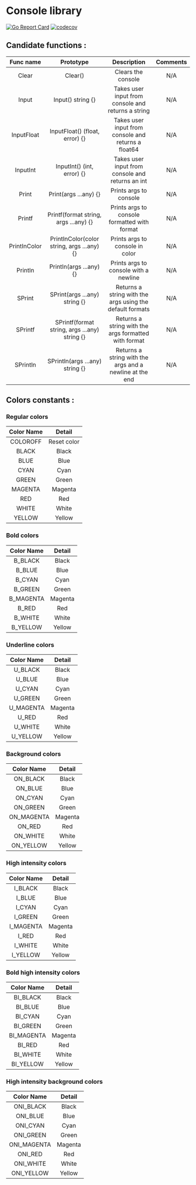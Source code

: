 # Console library

[![Go Report Card](https://goreportcard.com/badge/github.com/Eclalang/console)](https://goreportcard.com/report/github.com/Eclalang/console)
[![codecov](https://codecov.io/gh/Eclalang/console/graph/badge.svg?token=YNCIYERVBO)](https://codecov.io/gh/Eclalang/console)

## Candidate functions :

|  Func name   |                   Prototype                   |                       Description                        | Comments |
|:------------:|:---------------------------------------------:|:--------------------------------------------------------:|:--------:|
|    Clear     |                    Clear()                    |                    Clears the console                    |   N/A    |
|    Input     |               Input() string {}               |    Takes user input from console and returns a string    |   N/A    |
|  InputFloat  |        InputFloat() (float, error) {}         |   Takes user input from console and returns a float64    |   N/A    |
|   InputInt   |          InputInt() (int, error) {}           |     Takes user input from console and returns an int     |   N/A    |
|    Print     |             Print(args ...any) {}             |                  Prints args to console                  |   N/A    |
|    Printf    |     Printf(format string, args ...any) {}     |       Prints args to console formatted with format       |   N/A    |
| PrintInColor |  PrintInColor(color string, args ...any) {}   |             Prints args to console in color              |   N/A    |
|   Println    |            Println(args ...any) {}            |          Prints args to console with a newline           |   N/A    |
|    SPrint    |         SPrint(args ...any) string {}         | Returns a string with the args using the default formats |   N/A    |
|   SPrintf    | SPrintf(format string, args ...any) string {} |   Returns a string with the args formatted with format   |   N/A    |
|   SPrintln   |        SPrintln(args ...any) string {}        | Returns a string with the args and a newline at the end  |   N/A    |

## Colors constants :

### Regular colors

| Color Name |   Detail    |
|:----------:|:-----------:|
|  COLOROFF  | Reset color |
|   BLACK    |    Black    |
|    BLUE    |    Blue     |
|    CYAN    |    Cyan     |
|   GREEN    |    Green    |
|  MAGENTA   |   Magenta   |
|    RED     |     Red     |
|   WHITE    |    White    |
|   YELLOW   |   Yellow    |

### Bold colors

| Color Name | Detail  |
|:----------:|:-------:|
|  B_BLACK   |  Black  |
|   B_BLUE   |  Blue   |
|   B_CYAN   |  Cyan   |
|  B_GREEN   |  Green  |
| B_MAGENTA  | Magenta |
|   B_RED    |   Red   |
|  B_WHITE   |  White  |
|  B_YELLOW  | Yellow  |

### Underline colors

| Color Name | Detail  |
|:----------:|:-------:|
|  U_BLACK   |  Black  |
|   U_BLUE   |  Blue   |
|   U_CYAN   |  Cyan   |
|  U_GREEN   |  Green  |
| U_MAGENTA  | Magenta |
|   U_RED    |   Red   |
|  U_WHITE   |  White  |
|  U_YELLOW  | Yellow  |

### Background colors

| Color Name | Detail  |
|:----------:|:-------:|
|  ON_BLACK  |  Black  |
|  ON_BLUE   |  Blue   |
|  ON_CYAN   |  Cyan   |
|  ON_GREEN  |  Green  |
| ON_MAGENTA | Magenta |
|   ON_RED   |   Red   |
|  ON_WHITE  |  White  |
| ON_YELLOW  | Yellow  |

### High intensity colors

| Color Name | Detail  |
|:----------:|:-------:|
|  I_BLACK   |  Black  |
|   I_BLUE   |  Blue   |
|   I_CYAN   |  Cyan   |
|  I_GREEN   |  Green  |
| I_MAGENTA  | Magenta |
|   I_RED    |   Red   |
|  I_WHITE   |  White  |
|  I_YELLOW  | Yellow  |

### Bold high intensity colors

| Color Name | Detail  |
|:----------:|:-------:|
|  BI_BLACK  |  Black  |
|  BI_BLUE   |  Blue   |
|  BI_CYAN   |  Cyan   |
|  BI_GREEN  |  Green  |
| BI_MAGENTA | Magenta |
|   BI_RED   |   Red   |
|  BI_WHITE  |  White  |
| BI_YELLOW  | Yellow  |

### High intensity background colors

| Color Name  | Detail  |
|:-----------:|:-------:|
|  ONI_BLACK  |  Black  |
|  ONI_BLUE   |  Blue   |
|  ONI_CYAN   |  Cyan   |
|  ONI_GREEN  |  Green  |
| ONI_MAGENTA | Magenta |
|   ONI_RED   |   Red   |
|  ONI_WHITE  |  White  |
| ONI_YELLOW  | Yellow  |
